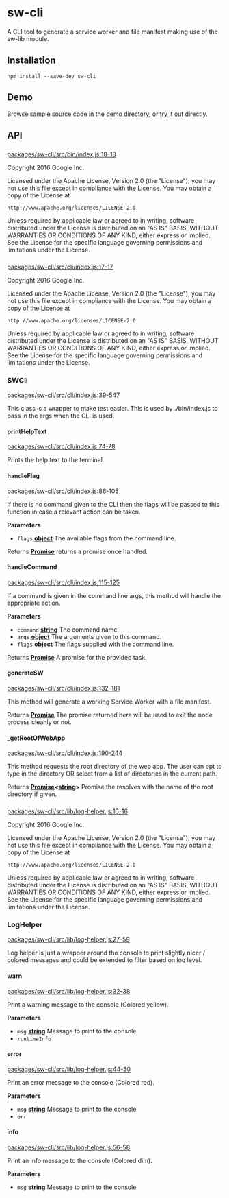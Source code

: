 # sw-cli

A CLI tool to generate a service worker and file manifest making use of the sw-lib module.

## Installation

`npm install --save-dev sw-cli`

## Demo

Browse sample source code in the [demo directory](https://github.com/GoogleChrome/sw-helpers/tree/master/packages/sw-cli/demo), or
[try it out](https://googlechrome.github.io/sw-helpers/sw-cli/demo/) directly.

## API

<!-- Generated by documentation.js. Update this documentation by updating the source code. -->

### 

[packages/sw-cli/src/bin/index.js:18-18](https://github.com/GoogleChrome/sw-helpers/blob/b592cf16d1ab0d89981f6f6b579b02b711856fd0/packages/sw-cli/src/bin/index.js#L18-L18 "Source code on GitHub")

Copyright 2016 Google Inc.

Licensed under the Apache License, Version 2.0 (the "License");
you may not use this file except in compliance with the License.
You may obtain a copy of the License at

    http://www.apache.org/licenses/LICENSE-2.0

Unless required by applicable law or agreed to in writing, software
distributed under the License is distributed on an "AS IS" BASIS,
WITHOUT WARRANTIES OR CONDITIONS OF ANY KIND, either express or implied.
See the License for the specific language governing permissions and
limitations under the License.

### 

[packages/sw-cli/src/cli/index.js:17-17](https://github.com/GoogleChrome/sw-helpers/blob/b592cf16d1ab0d89981f6f6b579b02b711856fd0/packages/sw-cli/src/cli/index.js#L17-L17 "Source code on GitHub")

Copyright 2016 Google Inc.

Licensed under the Apache License, Version 2.0 (the "License");
you may not use this file except in compliance with the License.
You may obtain a copy of the License at

    http://www.apache.org/licenses/LICENSE-2.0

Unless required by applicable law or agreed to in writing, software
distributed under the License is distributed on an "AS IS" BASIS,
WITHOUT WARRANTIES OR CONDITIONS OF ANY KIND, either express or implied.
See the License for the specific language governing permissions and
limitations under the License.

### SWCli

[packages/sw-cli/src/cli/index.js:39-547](https://github.com/GoogleChrome/sw-helpers/blob/b592cf16d1ab0d89981f6f6b579b02b711856fd0/packages/sw-cli/src/cli/index.js#L39-L547 "Source code on GitHub")

This class is a wrapper to make test easier. This is used by
./bin/index.js to pass in the args when the CLI is used.

#### printHelpText

[packages/sw-cli/src/cli/index.js:74-78](https://github.com/GoogleChrome/sw-helpers/blob/b592cf16d1ab0d89981f6f6b579b02b711856fd0/packages/sw-cli/src/cli/index.js#L74-L78 "Source code on GitHub")

Prints the help text to the terminal.

#### handleFlag

[packages/sw-cli/src/cli/index.js:86-105](https://github.com/GoogleChrome/sw-helpers/blob/b592cf16d1ab0d89981f6f6b579b02b711856fd0/packages/sw-cli/src/cli/index.js#L86-L105 "Source code on GitHub")

If there is no command given to the CLI then the flags will be passed
to this function in case a relevant action can be taken.

**Parameters**

-   `flags` **[object](https://developer.mozilla.org/en-US/docs/Web/JavaScript/Reference/Global_Objects/Object)** The available flags from the command line.

Returns **[Promise](https://developer.mozilla.org/en-US/docs/Web/JavaScript/Reference/Global_Objects/Promise)** returns a promise once handled.

#### handleCommand

[packages/sw-cli/src/cli/index.js:115-125](https://github.com/GoogleChrome/sw-helpers/blob/b592cf16d1ab0d89981f6f6b579b02b711856fd0/packages/sw-cli/src/cli/index.js#L115-L125 "Source code on GitHub")

If a command is given in the command line args, this method will handle
the appropriate action.

**Parameters**

-   `command` **[string](https://developer.mozilla.org/en-US/docs/Web/JavaScript/Reference/Global_Objects/String)** The command name.
-   `args` **[object](https://developer.mozilla.org/en-US/docs/Web/JavaScript/Reference/Global_Objects/Object)** The arguments given to this command.
-   `flags` **[object](https://developer.mozilla.org/en-US/docs/Web/JavaScript/Reference/Global_Objects/Object)** The flags supplied with the command line.

Returns **[Promise](https://developer.mozilla.org/en-US/docs/Web/JavaScript/Reference/Global_Objects/Promise)** A promise for the provided task.

#### generateSW

[packages/sw-cli/src/cli/index.js:132-181](https://github.com/GoogleChrome/sw-helpers/blob/b592cf16d1ab0d89981f6f6b579b02b711856fd0/packages/sw-cli/src/cli/index.js#L132-L181 "Source code on GitHub")

This method will generate a working Service Worker with a file manifest.

Returns **[Promise](https://developer.mozilla.org/en-US/docs/Web/JavaScript/Reference/Global_Objects/Promise)** The promise returned here will be used to exit the
node process cleanly or not.

#### \_getRootOfWebApp

[packages/sw-cli/src/cli/index.js:190-244](https://github.com/GoogleChrome/sw-helpers/blob/b592cf16d1ab0d89981f6f6b579b02b711856fd0/packages/sw-cli/src/cli/index.js#L190-L244 "Source code on GitHub")

This method requests the root directory of the web app.
The user can opt to type in the directory OR select from a list of
directories in the current path.

Returns **[Promise](https://developer.mozilla.org/en-US/docs/Web/JavaScript/Reference/Global_Objects/Promise)&lt;[string](https://developer.mozilla.org/en-US/docs/Web/JavaScript/Reference/Global_Objects/String)>** Promise the resolves with the name of the root
directory if given.

### 

[packages/sw-cli/src/lib/log-helper.js:16-16](https://github.com/GoogleChrome/sw-helpers/blob/b592cf16d1ab0d89981f6f6b579b02b711856fd0/packages/sw-cli/src/lib/log-helper.js#L16-L16 "Source code on GitHub")

Copyright 2016 Google Inc.

Licensed under the Apache License, Version 2.0 (the "License");
you may not use this file except in compliance with the License.
You may obtain a copy of the License at

    http://www.apache.org/licenses/LICENSE-2.0

Unless required by applicable law or agreed to in writing, software
distributed under the License is distributed on an "AS IS" BASIS,
WITHOUT WARRANTIES OR CONDITIONS OF ANY KIND, either express or implied.
See the License for the specific language governing permissions and
limitations under the License.

### LogHelper

[packages/sw-cli/src/lib/log-helper.js:27-59](https://github.com/GoogleChrome/sw-helpers/blob/b592cf16d1ab0d89981f6f6b579b02b711856fd0/packages/sw-cli/src/lib/log-helper.js#L27-L59 "Source code on GitHub")

Log helper is just a wrapper around the console to print slightly
nicer / colored messages and could be extended to filter based on log
level.

#### warn

[packages/sw-cli/src/lib/log-helper.js:32-38](https://github.com/GoogleChrome/sw-helpers/blob/b592cf16d1ab0d89981f6f6b579b02b711856fd0/packages/sw-cli/src/lib/log-helper.js#L32-L38 "Source code on GitHub")

Print a warning message to the console (Colored yellow).

**Parameters**

-   `msg` **[string](https://developer.mozilla.org/en-US/docs/Web/JavaScript/Reference/Global_Objects/String)** Message to print to the console
-   `runtimeInfo`  

#### error

[packages/sw-cli/src/lib/log-helper.js:44-50](https://github.com/GoogleChrome/sw-helpers/blob/b592cf16d1ab0d89981f6f6b579b02b711856fd0/packages/sw-cli/src/lib/log-helper.js#L44-L50 "Source code on GitHub")

Print an error message to the console (Colored red).

**Parameters**

-   `msg` **[string](https://developer.mozilla.org/en-US/docs/Web/JavaScript/Reference/Global_Objects/String)** Message to print to the console
-   `err`  

#### info

[packages/sw-cli/src/lib/log-helper.js:56-58](https://github.com/GoogleChrome/sw-helpers/blob/b592cf16d1ab0d89981f6f6b579b02b711856fd0/packages/sw-cli/src/lib/log-helper.js#L56-L58 "Source code on GitHub")

Print an info message to the console (Colored dim).

**Parameters**

-   `msg` **[string](https://developer.mozilla.org/en-US/docs/Web/JavaScript/Reference/Global_Objects/String)** Message to print to the console
